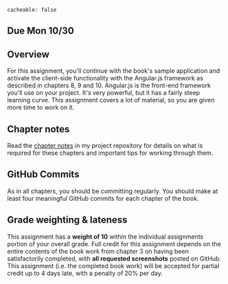 ```
cacheable: false
```
## **Due  Mon 10/30**

## Overview

For this assignment, you'll continue with the book's sample application and activate the client-side functionality with the Angular.js framework as described in chapters 8, 9 and 10. Angular.js is the front-end framework you'll use on your project. It's very powerful, but it has a fairly steep learning curve. This assignment covers a lot of material, so you are given more time to work on it.

## Chapter notes

Read the [chapter notes](https://github.com/UPS-CSCI240-S17/TonyMullen#chapter-10) in my project repository for details on what is required for these chapters and important tips for working through them.

## GitHub Commits

As in all chapters, you should be committing regularly. You should make at least four meaningful GitHub commits for each chapter of the book.

## Grade weighting & lateness

This assignment has a **weight of 10** within the individual assignments portion of your overall grade. Full credit for this assignment depends on the entire contents of the book work from chapter 3 on having been satisfactorily completed, with **all requested screenshots** posted on GitHub. This assignment (i.e. the completed book work) will be accepted for partial credit up to 4 days late, with a penalty of 20% per day.
